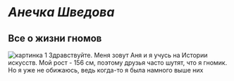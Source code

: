 # _Анечка Шведова_
## Все о жизни гномов
![картинка 1](https://webattach.mail.yandex.net/message_part_real/1%20класс%201%20сентября.JPG?exif_rotate=y&no_disposition=y&name=1%20класс%201%20сентября.JPG&sid=67wQ6Hcc0wl5XzJNW8gmCiyPb6QV%2FpbNvfRpcyIJB%2FCyxMtVyUiux2eOQWVw%2FO1Bs2pxdQle78hxL*Z4yoPlugJDZqnxSJj7%2Fv9Nt0pvSKPqi7aJIOANblxWpOMAw%2FHw "это я в первом классе")
Здравствуйте. Меня зовут Аня и я учусь на Истории искусств. Мой рост - 156 см, поэтому друзья часто шутят, что я гномик. Но я уже не обижаюсь, ведь когда-то я была намного выше них
